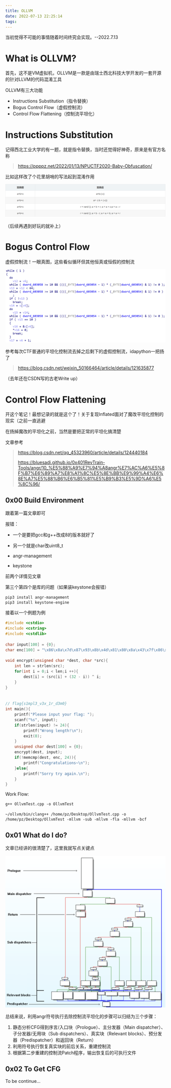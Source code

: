 ```yaml
---
title: OLLVM
date: 2022-07-13 22:25:14
tags:
---
```

当初觉得不可能的事情随着时间终究会实现。--2022.7.13

# What is OLLVM?

首先，这不是VM虚拟机，OLLVM是一款是由瑞士西北科技大学开发的一套开源的针对LLVM的代码混淆工具

OLLVM有三大功能

- Instructions Substitution（指令替换）
- Bogus Control Flow（虚假控制流）
- Control Flow Flattening（控制流平坦化）





# Instructions Substitution

记得西北工业大学的有一题，就是指令替换，当时还觉得好神奇，原来是有官方名称

> https://ppppz.net/2022/01/13/NPUCTF2020-Baby-Obfuscation/

比如这样改了个花里胡哨的写法起到混淆作用

![image-20220713223329680](OLLVM/image-20220713223329680.png)

（后续再遇到好玩的就补上）





# Bogus Control Flow

虚假控制流！一眼真图，这些看似循环但其他恒真或恒假的控制流

![image-20220713223557964](OLLVM/image-20220713223557964.png)

参考每次CTF普通的平坦化控制流去掉之后剩下的虚假控制流，idapython一把扬了

> https://blog.csdn.net/weixin_50166464/article/details/121635877

（去年还在CSDN写的古老Write up）





# Control Flow Flattening

开这个笔记！最想记录的就是这个了！关于复现lnflated面对了魔改平坦化控制的现实（之前一直逃避

在扬掉魔改的平坦化之前，当然是要把正常的平坦化搞清楚

文章参考

> https://blog.csdn.net/qq_45323960/article/details/124440184
>
> https://bluesadi.github.io/0x401RevTrain-Tools/angr/10_%E5%88%A9%E7%94%A8angr%E7%AC%A6%E5%8F%B7%E6%89%A7%E8%A1%8C%E5%8E%BB%E9%99%A4%E6%8E%A7%E5%88%B6%E6%B5%81%E5%B9%B3%E5%9D%A6%E5%8C%96/

## 0x00 Build Environment

跟着第一篇文章即可

报错：

- 一个是要把gcc和g++改成8的版本就好了
- 另一个就是char改uint8_t

- angr-management


- keystone

前两个详情见文章

第三个第四个是库的问题（如果装keystone会报错）

```
pip3 install angr-management
pip3 install keystone-engine
```

接着以一个例题为例

```C++
#include <cstdio>
#include <cstring>
#include <cstdlib>

char input[100] = {0};
char enc[100] = "\x86\x8a\x7d\x87\x93\x8b\x4d\x81\x80\x8a\x43\x7f\x86\x4b\x84\x7f\x51\x90\x7f\x62\x2b\x6d\x2c\x91";

void encrypt(unsigned char *dest, char *src){
    int len = strlen(src);
    for(int i = 0;i < len;i ++){
        dest[i] = (src[i] + (32 - i)) ^ i;
    }
}


// flag{s1mpl3_v3x_1r_d3m0}
int main(){
    printf("Please input your flag: ");
    scanf("%s", input);
    if(strlen(input) != 24){
        printf("Wrong length!\n");
        exit(0);
    }
    unsigned char dest[100] = {0};
    encrypt(dest, input);
    if(!memcmp(dest, enc, 24)){
        printf("Congratulations~\n");
    }else{
        printf("Sorry try again.\n");
    }
}
```

Work Flow:

```
g++ OllvmTest.cpp -o OllvmTest

~/ollvm/bin/clang++ /home/pz/Desktop/OllvmTest.cpp -o /home/pz/Desktop/OllvmTest -mllvm -sub -mllvm -fla -mllvm -bcf
```





## 0x01 What do I do?

文章已经讲的很清楚了，这里我就写点关键点

![image-20220714114255007](OLLVM/image-20220714114255007.png)

总结来说，利用angr符号执行去除控制流平坦化的步骤可以归结为三个步骤：

1. 静态分析CFG得到序言/入口块（Prologue）、主分发器（Main dispatcher）、子分发器/无用块（Sub dispatchers）、真实块（Relevant blocks）、预分发器（Predispatcher）和返回块（Return）
2. 利用符号执行恢复真实块的前后关系，重建控制流
3. 根据第二步重建的控制流Patch程序，输出恢复后的可执行文件



## 0x02 To Get CFG

To be continue...
